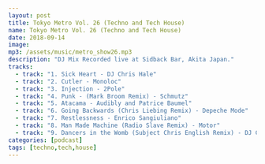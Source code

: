 ```yaml
---
layout: post
title: Tokyo Metro Vol. 26 (Techno and Tech House)
name: Tokyo Metro Vol. 26 (Techno and Tech House)
date: 2018-09-14
image:
mp3: /assets/music/metro_show26.mp3
description: "DJ Mix Recorded live at Sidback Bar, Akita Japan."
tracks: 
  - track: "1. Sick Heart - DJ Chris Hale"
  - track: "2. Cutler - Monoloc"
  - track: "3. Injection - 2Pole"
  - track: "4. Punk - (Mark Broom Remix) - Schmutz"
  - track: "5. Atacama - Audibly and Patrice Baumel"
  - track: "6. Going Backwards (Chris Liebing Remix) - Depeche Mode"
  - track: "7. Restlessness - Enrico Sangiuliano"
  - track: "8. Man Made Machine (Radio Slave Remix) - Motor"
  - track: "9. Dancers in the Womb (Subject Chris English Remix) - DJ Chris Hale"
categories: [podcast]
tags: [techno,tech,house]
---
```

